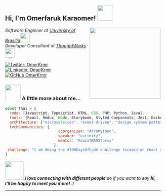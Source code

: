 <h2> Hi, I'm Omerfaruk Karaomer! <img src="https://media.giphy.com/media/mGcNjsfWAjY5AEZNw6/giphy.gif" width="50"></h2>
<img align='right' src="https://i.ibb.co/Bt7v5C6/hacker-hacker-man.gif" width="230">
<p><em>Software Enginner at <a href="http://www.unb.br">University of Brasilia</a><img src="https://media.giphy.com/media/fYSnHlufseco8Fh93Z/giphy.gif" width="30"></br>Developer Consultant at <a href="https://www.thoughtworks.com">ThoughtWorks</a><img src="https://media.giphy.com/media/WUlplcMpOCEmTGBtBW/giphy.gif" width="30"> 
</em></p>

[![Twitter: OmerKrmr](https://img.shields.io/twitter/follow/omerkrmr?style=social)](https://twitter.com/omerkrmr)
[![Linkedin: OmerKrmr](https://img.shields.io/badge/-omerkrmr-blue?style=flat-square&logo=Linkedin&logoColor=white&link=https://www.linkedin.com/in/omerfarukkaraomer/)](https://www.linkedin.com/in/%C3%B6merfaruk-kara%C3%B6mer-08159620b/)
[![GitHub OmerKrmr](https://img.shields.io/github/followers/thaiane?label=follow&style=social)](https://github.com/Thaiane)


### <img style="border-raidus: 15px;" src="https://i.ibb.co/Bt7v5C6/hacker-hacker-man.gif" width="50"> A little more about me...  

```javascript
const thai = {
  code: [Javascript, Typescript, HTML, CSS, PHP, Python, Java],
  tools: [React, Redux, Node, Storybook, Styled-Components, Jest, Docker],
  architecture: ["microservices", "event-driven", "design system pattern"],
  techCommunities: {
                        coorganizer: "AfroPython",
                        speaker: "Latinity",
                        mentor: "EducaTRANSforma"
                      },
 challenge: "I am doing the #100DaysOfCode challenge focused on react and typescript"
}
```

<img src="https://media.giphy.com/media/LnQjpWaON8nhr21vNW/giphy.gif" width="60"> <em><b>I love connecting with different people</b> so if you want to say <b>hi, I'll be happy to meet you more!</b> :)</em>

---
